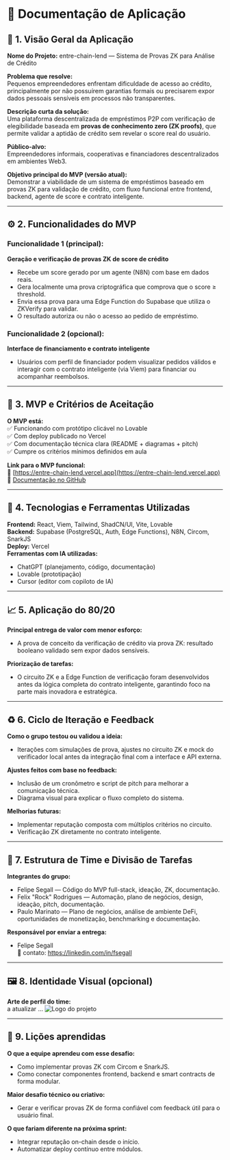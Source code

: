 # 📘 Documentação de Aplicação

## 🧭 1. Visão Geral da Aplicação

**Nome do Projeto:** entre-chain-lend — Sistema de Provas ZK para Análise de Crédito

**Problema que resolve:**  
Pequenos empreendedores enfrentam dificuldade de acesso ao crédito, principalmente por não possuírem garantias formais ou precisarem expor dados pessoais sensíveis em processos não transparentes.

**Descrição curta da solução:**  
Uma plataforma descentralizada de empréstimos P2P com verificação de elegibilidade baseada em **provas de conhecimento zero (ZK proofs)**, que permite validar a aptidão de crédito sem revelar o score real do usuário.

**Público-alvo:**  
Empreendedores informais, cooperativas e financiadores descentralizados em ambientes Web3.

**Objetivo principal do MVP (versão atual):**  
Demonstrar a viabilidade de um sistema de empréstimos baseado em provas ZK para validação de crédito, com fluxo funcional entre frontend, backend, agente de score e contrato inteligente.

---

## ⚙️ 2. Funcionalidades do MVP

### Funcionalidade 1 (principal):  
**Geração e verificação de provas ZK de score de crédito**  
- Recebe um score gerado por um agente (N8N) com base em dados reais.  
- Gera localmente uma prova criptográfica que comprova que o score ≥ threshold.  
- Envia essa prova para uma Edge Function do Supabase que utiliza o ZKVerify para validar.  
- O resultado autoriza ou não o acesso ao pedido de empréstimo.

### Funcionalidade 2 (opcional):  
**Interface de financiamento e contrato inteligente**  
- Usuários com perfil de financiador podem visualizar pedidos válidos e interagir com o contrato inteligente (via Viem) para financiar ou acompanhar reembolsos.

---

## 🧪 3. MVP e Critérios de Aceitação

**O MVP está:**  
✅ Funcionando com protótipo clicável no Lovable  
✅ Com deploy publicado no Vercel  
✅ Com documentação técnica clara (README + diagramas + pitch)  
✅ Cumpre os critérios mínimos definidos em aula  

**Link para o MVP funcional:**  
🔗 [https://entre-chain-lend.vercel.app](https://entre-chain-lend.vercel.app)  
📎 [Documentação no GitHub](https://github.com/username/entre-chain-lend)

---

## 🧰 4. Tecnologias e Ferramentas Utilizadas

**Frontend:** React, Viem, Tailwind, ShadCN/UI, Vite, Lovable  
**Backend:** Supabase (PostgreSQL, Auth, Edge Functions), N8N, Circom, SnarkJS  
**Deploy:** Vercel  
**Ferramentas com IA utilizadas:**  
- ChatGPT (planejamento, código, documentação)  
- Lovable (prototipação)  
- Cursor (editor com copiloto de IA)

---

## 📈 5. Aplicação do 80/20

**Principal entrega de valor com menor esforço:**  
- A prova de conceito da verificação de crédito via prova ZK: resultado booleano validado sem expor dados sensíveis.

**Priorização de tarefas:**  
- O circuito ZK e a Edge Function de verificação foram desenvolvidos antes da lógica completa do contrato inteligente, garantindo foco na parte mais inovadora e estratégica.

---

## ♻️ 6. Ciclo de Iteração e Feedback

**Como o grupo testou ou validou a ideia:**  
- Iterações com simulações de prova, ajustes no circuito ZK e mock do verificador local antes da integração final com a interface e API externa.

**Ajustes feitos com base no feedback:**  
- Inclusão de um cronômetro e script de pitch para melhorar a comunicação técnica.  
- Diagrama visual para explicar o fluxo completo do sistema.

**Melhorias futuras:**  
- Implementar reputação composta com múltiplos critérios no circuito.  
- Verificação ZK diretamente no contrato inteligente.

---

## 🧩 7. Estrutura de Time e Divisão de Tarefas

**Integrantes do grupo:**  
- Felipe Segall — Código do MVP full-stack, ideação, ZK, documentação.
- Felix \"Rock\" Rodrigues — Automação, plano de negócios, design, ideação, pitch, documentação.
- Paulo Marinato — Plano de negócios, análise de ambiente DeFi, oportunidades de monetização, benchmarking e documentação.

**Responsável por enviar a entrega:**  
- Felipe Segall  
  📩 contato: https://linkedin.com/in/fsegall

---

## 🖼 8. Identidade Visual (opcional)

**Arte de perfil do time:**  
a atualizar ...
![Logo do projeto](https://entre-chain-lend.vercel.app/logo.svg)

---

## 🧠 9. Lições aprendidas

**O que a equipe aprendeu com esse desafio:**  
- Como implementar provas ZK com Circom e SnarkJS.  
- Como conectar componentes frontend, backend e smart contracts de forma modular.

**Maior desafio técnico ou criativo:**  
- Gerar e verificar provas ZK de forma confiável com feedback útil para o usuário final.

**O que fariam diferente na próxima sprint:**  
- Integrar reputação on-chain desde o início.  
- Automatizar deploy contínuo entre módulos.

